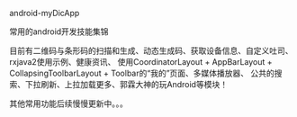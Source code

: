 android-myDicApp

常用的android开发技能集锦

目前有二维码与条形码的扫描和生成、动态生成码、获取设备信息、自定义吐司、rxjava2使用示例、健康资讯、
使用CoordinatorLayout + AppBarLayout + CollapsingToolbarLayout + Toolbar的“我的”页面、多媒体播放器、
公共的搜索、下拉刷新、上拉加载更多、郭霖大神的玩Android等模块！

其他常用功能后续慢慢更新中。。。

